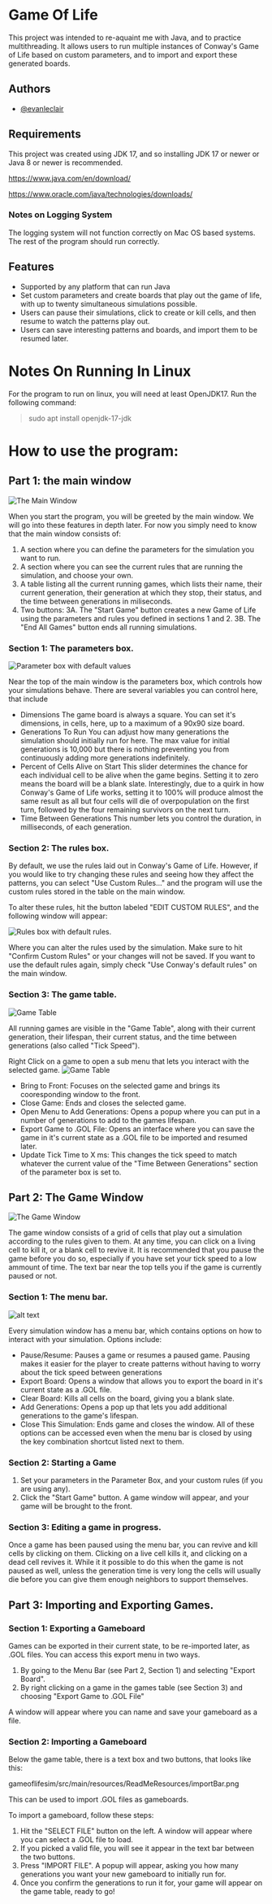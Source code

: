 
# Game Of Life

This project was intended to re-aquaint me with Java, and to practice multithreading.
It allows users to run multiple instances of Conway's Game of Life based on custom parameters, and to import and export these generated boards. 


## Authors

- [@evanleclair](https://github.com/Evandleclair)





## Requirements

This project was created using JDK 17, and so installing JDK 17 or newer or Java 8 or newer is recommended. 

https://www.java.com/en/download/

https://www.oracle.com/java/technologies/downloads/

### Notes on Logging System

The logging system will not function correctly on Mac OS based systems. The rest of the program should run correctly. 

## Features

- Supported by any platform that can run Java
- Set custom parameters and create boards that play out the game of life, with up to twenty simultaneous simulations possible. 
- Users can pause their simulations, click to create or kill cells, and then resume to watch the patterns play out. 
- Users can save interesting patterns and boards, and import them to be resumed later. 

# Notes On Running In Linux
For the program to run on linux, you will need at least OpenJDK17. Run the following command:

> sudo apt install openjdk-17-jdk



# How to use the program:

## Part 1: the main window
![The Main Window](gameoflifesim/src/main/resources/ReadMeResources/mainWindow.png)

When you start the program, you will be greeted by the main window.
We will go into these features in depth later. For now you simply need to know that the main window consists of:
1. A section where you can define the parameters for the simulation you want to run.
2. A section where you can see the current rules that are running the simulation, and choose your own.
3. A table listing all the current running games, which lists their name, their current generation, their generation at which they stop, their status, and the time between generations in miliseconds.
4. Two buttons:
  3A. The "Start Game" button creates a new Game of Life using the parameters and rules you defined in sections 1 and 2.
  3B. The "End All Games" button ends all running simulations. 

### Section 1: The parameters box.
![Parameter box with default values](gameoflifesim/src/main/resources/ReadMeResources/ParameterBox.png)

Near the top of the main window is the parameters box, which controls how your simulations behave. There are several variables you can control here, that include
- Dimensions
The game board is always a square. You can set it's dimensions, in cells, here, up to a maximum of a 90x90 size board. 
- Generations To Run
You can adjust how many generations the simulation should initially run for here. The max value for initial generations is 10,000 but there is nothing preventing you from continuously adding more generations indefinitely. 
- Percent of Cells Alive on Start
This slider determines the chance for each individual cell to be alive when the game begins. Setting it to zero means the board will be a blank slate. Interestingly, due to a quirk in how Conway's Game of Life works, setting it to 100% will produce almost the same result as all but four cells will die of overpopulation on the first turn, followed by the four remaining survivors on the next turn. 
- Time Between Generations
This number lets you control the duration, in milliseconds, of each generation. 
### Section 2: The rules box.


By default, we use the rules laid out in Conway's Game of Life. However, if you would like to try changing these rules and seeing how they affect the patterns, you can select "Use Custom Rules..." and the program will use the custom rules stored in the table on the main window. 

To alter these rules, hit the button labeled "EDIT CUSTOM RULES", and the following window will appear: 

![Rules box with default rules.](gameoflifesim/src/main/resources/ReadMeResources/customRulesbox.png)

Where you can alter the rules used by the simulation. Make sure to hit "Confirm Custom Rules" or your changes will not be saved. If you want to use the default rules again, simply check  "Use Conway's default rules" on the main window. 


### Section 3: The game table.
![Game Table](gameoflifesim/src/main/resources/ReadMeResources/gameTable.png)

All running games are visible in the "Game Table", along with their current generation, their lifespan, their current status, and the time between generations (also called "Tick Speed").

Right Click on a game to open a sub menu that lets you interact with the selected game. 
![Game Table](gameoflifesim/src/main/resources/ReadMeResources/rightClickMenu.png)
- Bring to Front: Focuses on the selected game and brings its cooresponding window to the front. 
- Close Game: Ends and closes the selected game. 
- Open Menu to Add Generations: Opens a popup where you can put in a number of generations to add to the games lifespan. 
- Export Game to .GOL File: Opens an interface where you can save the game in it's current state as a .GOL file to be imported and resumed later. 
- Update Tick Time to X ms: This changes the tick speed to match whatever the current value of the "Time Between Generations" section of the parameter box is set to. 
## Part 2: The Game Window
![The Game Window](gameoflifesim/src/main/resources/ReadMeResources/SimulatorWindow.png)

The game window consists of a grid of cells that play out a simulation according to the rules given to them. At any time, you can click on a living cell to kill it, or a blank cell to revive it. It is recommended that you pause the game before you do so, especially if you have set your tick speed to a low ammount of time. The text bar near the top tells you if the game is currently paused or not. 
### Section 1: The menu bar.
![alt text](gameoflifesim/src/main/resources/ReadMeResources/MenuBar.png)

  Every simulation window has a menu bar, which contains options on how to interact with your simulation.
 Options include:
 - Pause/Resume: Pauses a game or resumes a paused game. Pausing makes it easier for the player to create patterns without having to worry about the tick speed between generations
 - Export Board: Opens a window that allows you to export the board in it's current state as a .GOL file. 
 - Clear Board: Kills all cells on the board, giving you a blank slate. 
 - Add Generations: Opens a pop up that lets you add additional generations to the game's lifespan. 
 - Close This Simulation: Ends game and closes the window. 
All of these options can be accessed even when the menu bar is closed by using the key combination shortcut listed next to them. 
### Section 2: Starting a Game
1. Set your parameters in the Parameter Box, and your custom rules (if you are using any). 
2. Click the "Start Game" button. A game window will appear, and your game will be brought to the front. 
### Section 3: Editing a game in progress.
  Once a game has been paused using the menu bar, you can revive and kill cells by clicking on them. Clicking on a live cell kills it, and clicking on a dead cell revives it. While it it possible to do this when the game is not paused as well, unless the generation time is very long the cells will usually die before you can give them enough neighbors to support themselves. 
## Part 3: Importing and Exporting Games.
### Section 1: Exporting a Gameboard
Games can be exported in their current state, to be re-imported later, as .GOL files. You can access this export menu in two ways.
1. By going to the Menu Bar (see Part 2, Section 1) and selecting "Export Board". 
2. By right clicking on a game in the games table (see Section 3) and choosing "Export Game to .GOL File"

A window will appear where you can name and save your gameboard as a file. 

### Section 2: Importing a Gameboard

Below the game table, there is a text box and two buttons, that looks like this:

gameoflifesim/src/main/resources/ReadMeResources/importBar.png

This can be used to import .GOL files as gameboards.

To import a gameboard, follow these steps:
1. Hit the "SELECT FILE" button on the left. A window will appear where you can select a .GOL file to load. 
2. If you picked a valid file, you will see it appear in the text bar between the two buttons.
3. Press "IMPORT FILE". A popup will appear, asking you how many generations you want your new gameboard to initially run for.
4. Once you confirm the generations to run it for, your game will appear on the game table, ready to go!
